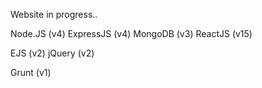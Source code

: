 Website in progress..

Node.JS (v4)
ExpressJS (v4)
MongoDB (v3)
ReactJS (v15)

EJS (v2)
jQuery (v2)

Grunt (v1)
